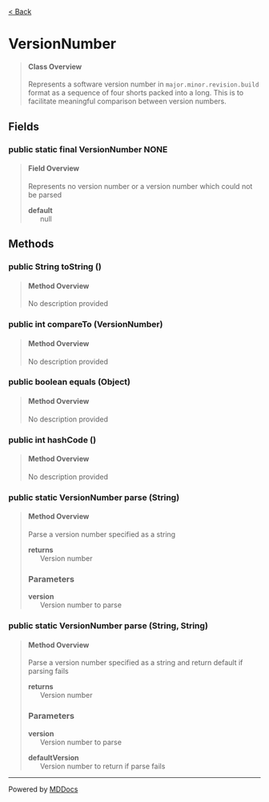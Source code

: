 [< Back](../README.md)
# VersionNumber #
>#### Class Overview ####
>Represents a software version number in <code>major.minor.revision.build
 </code> format as a sequence of four shorts packed into a long. This is to
 facilitate meaningful comparison between version numbers.
## Fields ##
### public static final VersionNumber NONE ###
>#### Field Overview ####
>Represents no version number or a version number which could not be
 parsed
>
>**default**<br />
>&nbsp;&nbsp;&nbsp;&nbsp;&nbsp;&nbsp;null
>
## Methods ##
### public String toString () ###
>#### Method Overview ####
>No description provided
>
### public int compareTo (VersionNumber) ###
>#### Method Overview ####
>No description provided
>
### public boolean equals (Object) ###
>#### Method Overview ####
>No description provided
>
### public int hashCode () ###
>#### Method Overview ####
>No description provided
>
### public static VersionNumber parse (String) ###
>#### Method Overview ####
>Parse a version number specified as a string
>
>**returns**<br />
>&nbsp;&nbsp;&nbsp;&nbsp;&nbsp;&nbsp;Version number
>
>### Parameters ###
>**version**<br />
>&nbsp;&nbsp;&nbsp;&nbsp;&nbsp;&nbsp;Version number to parse
>
### public static VersionNumber parse (String, String) ###
>#### Method Overview ####
>Parse a version number specified as a string and return default if
 parsing fails
>
>**returns**<br />
>&nbsp;&nbsp;&nbsp;&nbsp;&nbsp;&nbsp;Version number
>
>### Parameters ###
>**version**<br />
>&nbsp;&nbsp;&nbsp;&nbsp;&nbsp;&nbsp;Version number to parse
>
>**defaultVersion**<br />
>&nbsp;&nbsp;&nbsp;&nbsp;&nbsp;&nbsp;Version number to return if parse fails
>

---
Powered by [MDDocs](https://github.com/VRCube/MDDocs)